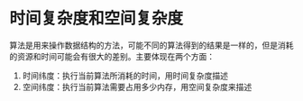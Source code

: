 # 时间复杂度和空间复杂度

算法是用来操作数据结构的方法，可能不同的算法得到的结果是一样的，但是消耗的资源和时间可能会有很大的差别。主要体现在两个方面：

1. 时间纬度：执行当前算法所消耗的时间，用时间复杂度描述
2. 空间纬度：执行当前算法需要占用多少内存，用空间复杂度来描述
